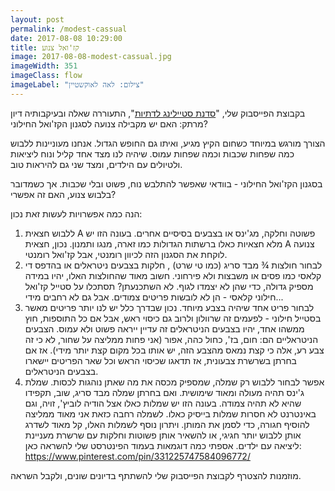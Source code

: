```yaml
---
layout: post
permalink: /modest-cassual
date: 2017-08-08 10:29:00
title: קז'ואל צנוע
image: 2017-08-08-modest-cassual.jpg
imageWidth: 351
imageClass: flow
imageLabel: "צילום: לאה לאוקשטיין"
---
```


בקבוצת הפייסבוק שלי, "[סדנת סטיילינג לדתיות](https://www.facebook.com/groups/304148679918860)", התעוררה שאלה ובעיקבותיה דיון מרתק: האם יש מקבילה צנועה לסגנון הקז'ואל החילוני?

הצורך מורגש במיוחד כשחום הקיץ מגיע, ואיתו גם החופש הגדול. אנחנו מעוניינות ללבוש כמה שפחות שכבות וכמה שפחות עמוס. שיהיה לנו מצד אחד קליל ונוח ליציאות ולטיולים עם הילדים, ומצד שני גם להיראות טוב.

בסגנון הקז'ואל החילוני - בוודאי שאפשר להתלבש נוח, פשוט ובלי שכבות. אך כשמדובר בלבוש צנוע, האם זה אפשרי?

הנה כמה אפשרויות לעשות זאת נכון:

1. ללבוש חצאית A פשוטה וחלקה, מג'ינס או בצבעים בסיסיים אחרים. בעונה הזו יש מלא חצאיות כאלו ברשתות הגדולות כמו זארה, מנגו ותמנון. נכון, חצאית A צנועה לוקחת את הסגנון הזה לכיוון רומנטי, אבל קז'ואל רומנטי.
2. לבחור חולצות ¾ מבד סריג (כמו טי שרט) , חלקות בצבעים ניטראלים או בהדפס די קלאסי כמו פסים או משבצות ולא פירחוני. חשוב מאוד שהחולצות האלו, יהיו במידה מספיק גדולה, כדי שהן לא יצמדו לגוף. 
לא השתכנעתן? תסתכלו על סטייל קז'ואל חילוני קלאסי - הן לא לובשות פריטים צמודים. אבל גם לא רחבים מידי...
3. לבחור פריט אחד שיהיה בצבע מיוחד. נכון שבדרך כלל יש לנו יותר פריטים מאשר בסטייל חילוני - לפעמים זה שרוולון ולרוב גם כיסוי ראש, אבל אם כל התוספות, חוץ ממשהו אחד, יהיו בצבעים הניטראלים זה עדיין ייראה פשוט ולא עמוס. הצבעים הניטראליים הם: חום, בז', כחול כהה, אפור (אני פחות ממליצה על שחור, לא כי זה צבע רע, אלה כי קצת נמאס מהצבע הזה, יש אותו בכל מקום קצת יותר מידי). אז אם בחרתן בשרשרת צבעונית, אז תדאגו שכיסוי הראש וכל שאר הפריטים יישארו בצבעים הניטראלים.
4. אפשר לבחור ללבוש רק שמלה, שמספיק מכסה את מה שאתן נוהגות לכסות. שמלת ג'ינס תהיה מעולה ומאוד שימושית. ואם בחרתן שמלה מבד סריג, שוב, תקפידו שהיא לא תהיה צמודה. בעונה הזו יש שמלות כאלו אצל הודיה לוביץ', זויה, וגם באינטרנט לא חסרות שמלות בייסיק כאלו. לשמלה רחבה כזאת אני מאוד ממליצה להוסיף חגורה, כדי לסמן את המותן. ויתרון נוסף לשמלות האלו, קל מאוד לשדרג אותן ללבוש יותר חגיגי, או להשאיר אותן פשוטות וחלקות עם שרשרת מעניינת ליציאה עם ילדים.
אספתי כמה דוגמאות בעמוד הפינטרסט שלי להשראה כאן: <https://www.pinterest.com/pin/331225747584096772/>

מוזמנות להצטרף לקבוצת הפייסבוק שלי להשתתף בדיונים שונים, ולקבל השראה.
